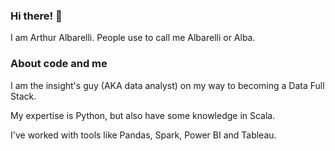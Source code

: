 ### Hi there! 👋

I am Arthur Albarelli. People use to call me Albarelli or Alba.

### About code and me

I am the insight's guy (AKA data analyst) on my way to becoming a Data Full Stack.

My expertise is Python, but also have some knowledge in Scala.

I've worked with tools like Pandas, Spark, Power BI and Tableau.
